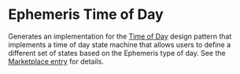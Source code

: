 # Ephemeris Time of Day
Generates an implementation for the [Time of Day](https://community.openhab.org/t/design-pattern-time-of-day/15407) design pattern that implements a time of day state machine that allows users to define a different set of states based on the Ephemeris type of day. See the [Marketplace entry](https://community.openhab.org/t/time-based-state-machine/128245) for details.
